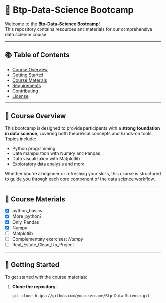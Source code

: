 # 🧠 Btp-Data-Science Bootcamp

Welcome to the **Btp-Data-Science Bootcamp**!  
This repository contains resources and materials for our comprehensive data science course.

---

## 📚 Table of Contents
- [Course Overview](#course-overview)
- [Getting Started](#getting-started)
- [Course Materials](#course-materials)
- [Requirements](#requirements)
- [Contributing](#contributing)
- [License](#license)

---

## 📖 Course Overview

This bootcamp is designed to provide participants with a **strong foundation in data science**, covering both theoretical concepts and hands-on tools. Topics include:

- Python programming
- Data manipulation with NumPy and Pandas
- Data visualization with Matplotlib
- Exploratory data analysis and more

Whether you're a beginner or refreshing your skills, this course is structured to guide you through each core component of the data science workflow.

---

## 📌 Course Materials

- [x] python_basics
- [x] More_python?
- [x] Only_Pandas
- [x] Numpy
- [ ] Matplotlib
- [ ] Complementary exercises: *Numpy*
- [ ] Real_Estate_Clean_Up_Project

---

## 🚀 Getting Started

To get started with the course materials:

1. **Clone the repository**:
   ```bash
   git clone https://github.com/yourusername/Btp-Data-Science.git
